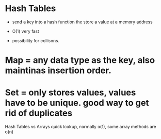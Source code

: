 # Hash Tables

- send a key into a hash function the store a value at a memory address
- O(1) very fast

- possibility for collisons.

# Map = any data type as the key, also maintinas insertion order.

# Set = only stores values, values have to be unique. good way to get rid of duplicates

Hash Tables vs Arrays
quick lookup, normally o(1), some array methods are o(n)

